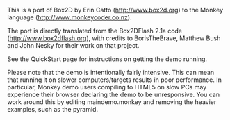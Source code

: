 This is a port of Box2D by Erin Catto (http://www.box2d.org) to the Monkey language (http://www.monkeycoder.co.nz).

The port is directly translated from the Box2DFlash 2.1a code (http://www.box2dflash.org), with credits to BorisTheBrave, Matthew Bush and John Nesky for their work on that project.

See the QuickStart page for instructions on getting the demo running.

Please note that the demo is intentionally fairly intensive. This can mean that running it on slower computers/targets results in poor performance. In particular, Monkey demo users compiling to HTML5 on slow PCs may experience their browser declaring the demo to be unresponsive. You can work around this by editing maindemo.monkey and removing the heavier examples, such as the pyramid.